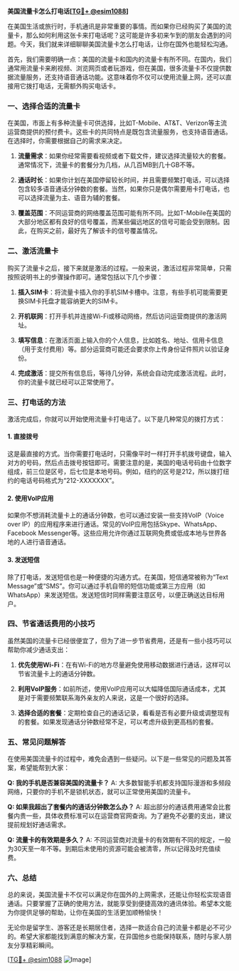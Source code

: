 **美国流量卡怎么打电话[[TG💪+ @esim1088](https://t.me/s/esim1088)]**

在美国生活或旅行时，手机通讯是非常重要的事情。而如果你已经购买了美国的流量卡，那么如何利用这张卡来打电话呢？这可能是许多初来乍到的朋友会遇到的问题。今天，我们就来详细聊聊美国流量卡怎么打电话，让你在国外也能轻松沟通。

首先，我们需要明确一点：美国的流量卡和国内的流量卡有所不同。在国内，我们通常用流量卡来刷视频、浏览网页或者玩游戏，但在美国，很多流量卡不仅提供数据流量服务，还支持语音通话功能。这意味着你不仅可以使用流量上网，还可以直接用它拨打电话，无需额外购买电话卡。

### 一、选择合适的流量卡

在美国，市面上有多种流量卡可供选择，比如T-Mobile、AT&T、Verizon等主流运营商提供的预付费卡。这些卡的共同特点是既包含流量服务，也支持语音通话。在选择时，你需要根据自己的需求来决定。

1. **流量需求**：如果你经常需要看视频或者下载文件，建议选择流量较大的套餐。通常情况下，流量卡的套餐分为几档，从几百MB到几十GB不等。
   
2. **通话时长**：如果你计划在美国停留较长时间，并且需要频繁打电话，可以选择包含较多语音通话分钟数的套餐。当然，如果你只是偶尔需要用卡打电话，也可以选择流量为主、语音为辅的套餐。

3. **覆盖范围**：不同运营商的网络覆盖范围可能有所不同。比如T-Mobile在美国的大部分地区都有良好的信号覆盖，而某些偏远地区的信号可能会受到限制。因此，在购买之前，最好先了解该卡的信号覆盖情况。

### 二、激活流量卡

购买了流量卡之后，接下来就是激活的过程。一般来说，激活过程非常简单，只需按照说明书上的步骤操作即可。通常包括以下几个步骤：

1. **插入SIM卡**：将流量卡插入你的手机SIM卡槽中。注意，有些手机可能需要更换SIM卡托盘才能容纳更大的SIM卡。

2. **开机联网**：打开手机并连接Wi-Fi或移动网络，然后访问运营商提供的激活网址。

3. **填写信息**：在激活页面上输入你的个人信息，比如姓名、地址、信用卡信息（用于支付费用）等。部分运营商可能还会要求你上传身份证件照片以验证身份。

4. **完成激活**：提交所有信息后，等待几分钟，系统会自动完成激活流程。此时，你的流量卡就已经可以正常使用了。

### 三、打电话的方法

激活完成后，你就可以开始使用流量卡打电话了。以下是几种常见的拨打方式：

#### 1. 直接拨号

这是最直接的方式。当你需要打电话时，只需像平时一样打开手机拨号键盘，输入对方的号码，然后点击拨号按钮即可。需要注意的是，美国的电话号码由十位数字组成，前三位是区号，后七位是本地号码。例如，纽约的区号是212，所以拨打纽约的电话号码格式为“212-XXXXXXX”。

#### 2. 使用VoIP应用

如果你不想消耗流量卡上的通话分钟数，也可以通过安装一些支持VoIP（Voice over IP）的应用程序来进行通话。常见的VoIP应用包括Skype、WhatsApp、Facebook Messenger等。这些应用允许你通过互联网免费或低成本地与世界各地的人进行语音通话。

#### 3. 发送短信

除了打电话，发送短信也是一种便捷的沟通方式。在美国，短信通常被称为“Text Message”或“SMS”。你可以通过手机自带的短信功能或第三方应用（如WhatsApp）来发送短信。发送短信时同样需要注意区号，以便正确送达目标用户。

### 四、节省通话费用的小技巧

虽然美国的流量卡已经很便宜了，但为了进一步节省费用，还是有一些小技巧可以帮助你减少通话支出：

1. **优先使用Wi-Fi**：在有Wi-Fi的地方尽量避免使用移动数据进行通话，这样可以节省流量卡上的通话分钟数。

2. **利用VoIP服务**：如前所述，使用VoIP应用可以大幅降低国际通话成本，尤其是对于需要频繁联系海外亲友的人来说，这是一个很好的选择。

3. **选择合适的套餐**：定期检查自己的通话记录，看看是否有必要升级或调整现有的套餐。如果发现通话分钟数经常不足，可以考虑升级到更高档的套餐。

### 五、常见问题解答

在使用美国流量卡的过程中，难免会遇到一些疑问。以下是一些常见的问题及其答案，希望能帮到大家：

**Q: 我的手机是否兼容美国的流量卡？**
A: 大多数智能手机都支持国际漫游和多频段网络，只要你的手机不是锁机状态，就可以正常使用美国的流量卡。

**Q: 如果我超出了套餐内的通话分钟数怎么办？**
A: 超出部分的通话费用通常会比套餐内贵一些，具体收费标准可以在运营商官网查询。为了避免不必要的支出，建议提前规划好通话需求。

**Q: 流量卡的有效期是多久？**
A: 不同运营商对流量卡的有效期有不同的规定，一般为30天至一年不等。到期后未使用的资源可能会被清零，所以记得及时充值续费。

### 六、总结

总的来说，美国流量卡不仅可以满足你在国外的上网需求，还能让你轻松实现语音通话。只要掌握了正确的使用方法，就能享受到便捷高效的通讯体验。希望本文能为你提供足够的帮助，让你在美国的生活更加顺畅愉快！

无论你是留学生、游客还是长期居住者，选择一款适合自己的流量卡都是必不可少的。希望大家都能找到满意的解决方案，在异国他乡也能保持联系，随时与家人朋友分享精彩瞬间。

[[TG💪+ @esim1088](https://t.me/s/esim1088) ![Image](https://i.postimg.cc/4NQfJmqS/Snipaste-2025-05-13-00-14-12.png)]